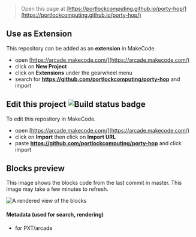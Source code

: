  


> Open this page at [https://portlockcomputing.github.io/porty-hop/](https://portlockcomputing.github.io/porty-hop/)

## Use as Extension

This repository can be added as an **extension** in MakeCode.

* open [https://arcade.makecode.com/](https://arcade.makecode.com/)
* click on **New Project**
* click on **Extensions** under the gearwheel menu
* search for **https://github.com/portlockcomputing/porty-hop** and import

## Edit this project ![Build status badge](https://github.com/portlockcomputing/porty-hop/workflows/MakeCode/badge.svg)

To edit this repository in MakeCode.

* open [https://arcade.makecode.com/](https://arcade.makecode.com/)
* click on **Import** then click on **Import URL**
* paste **https://github.com/portlockcomputing/porty-hop** and click import

## Blocks preview

This image shows the blocks code from the last commit in master.
This image may take a few minutes to refresh.

![A rendered view of the blocks](https://github.com/portlockcomputing/porty-hop/raw/master/.github/makecode/blocks.png)

#### Metadata (used for search, rendering)

* for PXT/arcade
<script src="https://makecode.com/gh-pages-embed.js"></script><script>makeCodeRender("{{ site.makecode.home_url }}", "{{ site.github.owner_name }}/{{ site.github.repository_name }}");</script>
